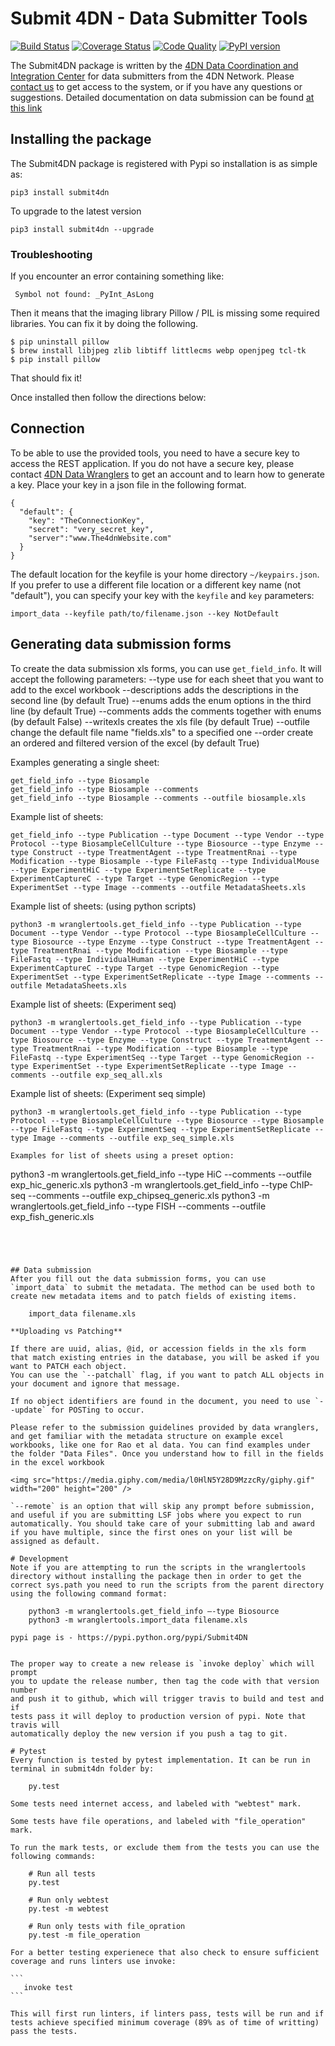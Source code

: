 
# Submit 4DN - Data Submitter Tools

[![Build Status](https://travis-ci.org/4dn-dcic/Submit4DN.svg?branch=master)](https://travis-ci.org/4dn-dcic/Submit4DN)
[![Coverage Status](https://coveralls.io/repos/github/4dn-dcic/Submit4DN/badge.svg?branch=master)](https://coveralls.io/github/4dn-dcic/Submit4DN?branch=master)
[![Code Quality](https://api.codacy.com/project/badge/Grade/a4d521b4dd9c49058304606714528538)](https://www.codacy.com/app/jeremy_7/Submit4DN)
[![PyPI version](https://badge.fury.io/py/Submit4DN.svg)](https://badge.fury.io/py/Submit4DN)

The Submit4DN package is written by the [4DN Data Coordination and Integration Center](http://dcic.4dnucleome.org/) for data submitters from the 4DN Network. Please [contact us](mailto:support@4dnucleome.org) to get access to the system, or if you have any questions or suggestions.  Detailed documentation on data submission can be found [at this link](https://docs.google.com/document/d/1Xh4GxapJxWXCbCaSqKwUd9a2wTiXmfQByzP0P8q5rnE/edit?usp=sharing)

## Installing the package

The Submit4DN package is registered with Pypi so installation is as simple as:

```
pip3 install submit4dn
```

To upgrade to the latest version

```
pip3 install submit4dn --upgrade
```

### Troubleshooting

If you encounter an error containing something like:  

```
 Symbol not found: _PyInt_AsLong
```

Then it means that the imaging library Pillow / PIL is missing some required libraries.  You can fix it by doing the following.

```shell
$ pip uninstall pillow
$ brew install libjpeg zlib libtiff littlecms webp openjpeg tcl-tk
$ pip install pillow
```

That should fix it!


Once installed then follow the directions below:



## Connection
To be able to use the provided tools, you need to have a secure key to access the REST application.
If you do not have a secure key, please contact [4DN Data Wranglers](mailto:support@4dnucleome.org)
to get an account and to learn how to generate a key. Place your key in a json file in the following format.

    {
      "default": {
        "key": "TheConnectionKey",
        "secret": "very_secret_key",
        "server":"www.The4dnWebsite.com"
      }
    }

The default location for the keyfile is your home directory `~/keypairs.json`.
If you prefer to use a different file location or a different key name (not "default"), you can specify your key with the `keyfile` and `key` parameters:

    import_data --keyfile path/to/filename.json --key NotDefault

## Generating data submission forms
To create the data submission xls forms, you can use `get_field_info`.
It will accept the following parameters:
    --type           use for each sheet that you want to add to the excel workbook
    --descriptions   adds the descriptions in the second line (by default True)
    --enums          adds the enum options in the third line (by default True)
    --comments       adds the comments together with enums (by default False)
    --writexls       creates the xls file (by default True)
    --outfile        change the default file name "fields.xls" to a specified one
    --order          create an ordered and filtered version of the excel (by default True)


Examples generating a single sheet:
```
get_field_info --type Biosample
get_field_info --type Biosample --comments
get_field_info --type Biosample --comments --outfile biosample.xls

```

Example list of sheets:
~~~~
get_field_info --type Publication --type Document --type Vendor --type Protocol --type BiosampleCellCulture --type Biosource --type Enzyme --type Construct --type TreatmentAgent --type TreatmentRnai --type Modification --type Biosample --type FileFastq --type IndividualMouse --type ExperimentHiC --type ExperimentSetReplicate --type ExperimentCaptureC --type Target --type GenomicRegion --type ExperimentSet --type Image --comments --outfile MetadataSheets.xls
~~~~

Example list of sheets: (using python scripts)
~~~~
python3 -m wranglertools.get_field_info --type Publication --type Document --type Vendor --type Protocol --type BiosampleCellCulture --type Biosource --type Enzyme --type Construct --type TreatmentAgent --type TreatmentRnai --type Modification --type Biosample --type FileFastq --type IndividualHuman --type ExperimentHiC --type ExperimentCaptureC --type Target --type GenomicRegion --type ExperimentSet --type ExperimentSetReplicate --type Image --comments --outfile MetadataSheets.xls
~~~~

Example list of sheets: (Experiment seq)
~~~~
python3 -m wranglertools.get_field_info --type Publication --type Document --type Vendor --type Protocol --type BiosampleCellCulture --type Biosource --type Enzyme --type Construct --type TreatmentAgent --type TreatmentRnai --type Modification --type Biosample --type FileFastq --type ExperimentSeq --type Target --type GenomicRegion --type ExperimentSet --type ExperimentSetReplicate --type Image --comments --outfile exp_seq_all.xls
~~~~

Example list of sheets: (Experiment seq simple)
~~~~
python3 -m wranglertools.get_field_info --type Publication --type Protocol --type BiosampleCellCulture --type Biosource --type Biosample --type FileFastq --type ExperimentSeq --type ExperimentSetReplicate --type Image --comments --outfile exp_seq_simple.xls

Examples for list of sheets using a preset option:
~~~~
python3 -m wranglertools.get_field_info --type HiC --comments --outfile exp_hic_generic.xls
python3 -m wranglertools.get_field_info --type ChIP-seq --comments --outfile exp_chipseq_generic.xls
python3 -m wranglertools.get_field_info --type FISH --comments --outfile exp_fish_generic.xls
~~~~




## Data submission
After you fill out the data submission forms, you can use `import_data` to submit the metadata. The method can be used both to create new metadata items and to patch fields of existing items.

	import_data filename.xls

**Uploading vs Patching**

If there are uuid, alias, @id, or accession fields in the xls form that match existing entries in the database, you will be asked if you want to PATCH each object.
You can use the `--patchall` flag, if you want to patch ALL objects in your document and ignore that message.

If no object identifiers are found in the document, you need to use `--update` for POSTing to occur.

Please refer to the submission guidelines provided by data wranglers, and get familiar with the metadata structure on example excel workbooks, like one for Rao et al data. You can find examples under the folder "Data Files". Once you understand how to fill in the fields in the excel workbook

<img src="https://media.giphy.com/media/l0HlN5Y28D9MzzcRy/giphy.gif" width="200" height="200" />

`--remote` is an option that will skip any prompt before submission, and useful if you are submitting LSF jobs where you expect to run automatically. You should take care of your submitting lab and award if you have multiple, since the first ones on your list will be assigned as default.

# Development
Note if you are attempting to run the scripts in the wranglertools directory without installing the package then in order to get the correct sys.path you need to run the scripts from the parent directory using the following command format:

    python3 -m wranglertools.get_field_info —-type Biosource
	python3 -m wranglertools.import_data filename.xls

pypi page is - https://pypi.python.org/pypi/Submit4DN


The proper way to create a new release is `invoke deploy` which will prompt
you to update the release number, then tag the code with that version number
and push it to github, which will trigger travis to build and test and if
tests pass it will deploy to production version of pypi. Note that travis will
automatically deploy the new version if you push a tag to git.

# Pytest
Every function is tested by pytest implementation. It can be run in terminal in submit4dn folder by:

    py.test

Some tests need internet access, and labeled with "webtest" mark.

Some tests have file operations, and labeled with "file_operation" mark.

To run the mark tests, or exclude them from the tests you can use the following commands:

    # Run all tests
    py.test

    # Run only webtest
    py.test -m webtest

    # Run only tests with file_opration
    py.test -m file_operation

For a better testing experienece that also check to ensure sufficient coverage and runs linters use invoke:

```
   invoke test
```

This will first run linters, if linters pass, tests will be run and if tests achieve specified minimum coverage (89% as of time of writting) pass the tests.
